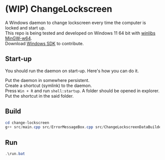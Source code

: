 # (WIP) ChangeLockscreen

A Windows daemon to change lockscreen every time the computer is locked and start up.  
This repo is being tested and developed on Windows 11 64 bit with [winlibs MinGW-w64](https://github.com/brechtsanders/winlibs_mingw).  
Download [Windows SDK](https://developer.microsoft.com/en-us/windows/downloads/windows-sdk/) to contribute.  
  
## Start-up

You should run the daemon on start-up. Here's how you can do it.   

Put the daemon in somewhere persistent.  
Create a shortcut (symlink) to the daemon.  
Press `Win + R` and run `shell:startup`. A folder should be opened in explorer.  
Put the shortcut in the said folder.  

## Build

```powershell
cd change-lockscreen
g++ src/main.cpp src/ErrorMessageBox.cpp src/ChangeLockscreenDataBuilder.cpp -o out/change-lockscreen.exe --std=c++23 -lwtsapi32 -municode -mwindows
```

## Run
```powershell
.\run.bat
```